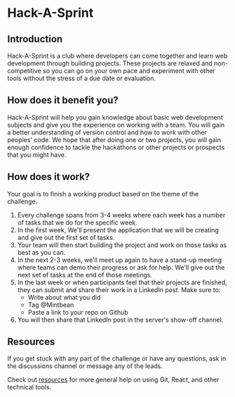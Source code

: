# Hack-A-Sprint

## Introduction

Hack-A-Sprint is a club where developers can come together and learn web development through building projects. These projects are relaxed and non-competitive so you can go on your own pace and experiment with other tools without the stress of a due date or evaluation. 

## How does it benefit you?

Hack-A-Sprint will help you gain knowledge about basic web development subjects and give you the experience on working with a team. You will gain a better understanding of version control and how to work with other peoples' code. We hope that after doing one or two projects, you will gain enough confidence to tackle the hackathons or other projects or prospects that you might have.

## How does it work?

Your goal is to finish a working product based on the theme of the challenge.

1. Every challenge spans from 3-4 weeks where each week has a number of tasks that we do for the specific week.
2. In the first week, We'll present the application that we will be creating and give out the first set of tasks.
3. Your team will then start building the project and work on those tasks as best as you can.
4. In the next 2-3 weeks, we'll meet up again to have a stand-up meeting where teams can demo their progress or ask for help. We'll give out the next set of tasks at the end of those meetings.
5. In the last week or when participants feel that their projects are finished, they can submit and share their work in a LinkedIn post. Make sure to:
    - Write about what you did
    - Tag @Mintbean
    - Paste a link to your repo on Github
5. You will then share that LinkedIn post in the server's show-off channel.

## Resources

If you get stuck with any part of the challenge or have any questions, ask in the discussions channel or message any of the leads.

Check out [resources](./resources.md) for more general help on using Git, React, and other technical tools.
